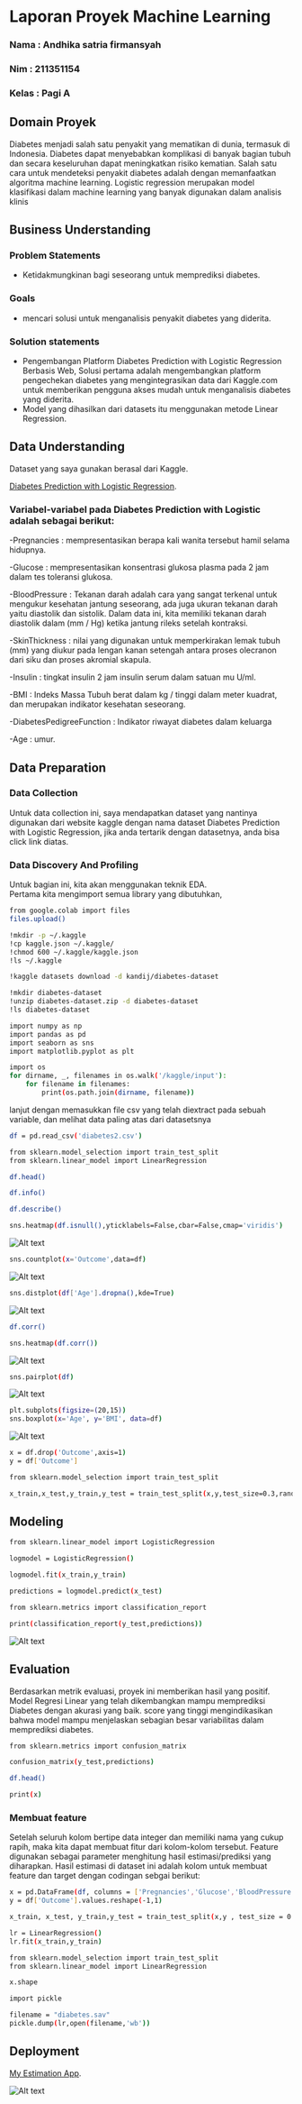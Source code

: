 # Laporan Proyek Machine Learning
### Nama : Andhika satria firmansyah
### Nim : 211351154
### Kelas : Pagi A

## Domain Proyek

Diabetes menjadi salah satu penyakit yang mematikan di dunia, termasuk di Indonesia. Diabetes dapat menyebabkan komplikasi di banyak bagian tubuh dan secara keseluruhan dapat meningkatkan risiko kematian. Salah satu cara untuk mendeteksi penyakit diabetes adalah dengan memanfaatkan algoritma machine learning. Logistic regression merupakan model klasifikasi dalam machine learning yang banyak digunakan dalam analisis klinis 

## Business Understanding

### Problem Statements

- Ketidakmungkinan bagi seseorang untuk memprediksi diabetes. 

### Goals

- mencari solusi untuk menganalisis penyakit diabetes yang diderita.

### Solution statements
- Pengembangan Platform Diabetes Prediction with Logistic Regression Berbasis Web, Solusi pertama adalah mengembangkan platform pengechekan diabetes yang mengintegrasikan data dari Kaggle.com untuk memberikan pengguna akses mudah untuk menganalisis diabetes yang diderita. 
- Model yang dihasilkan dari datasets itu menggunakan metode Linear Regression.

## Data Understanding
Dataset yang saya gunakan berasal dari Kaggle.<br> 

[Diabetes Prediction with Logistic Regression](https://www.kaggle.com/datasets/kandij/diabetes-dataset).

### Variabel-variabel pada Diabetes Prediction with Logistic adalah sebagai berikut:

-Pregnancies : mempresentasikan berapa kali wanita tersebut hamil selama hidupnya.

-Glucose : mempresentasikan konsentrasi glukosa plasma pada 2 jam dalam tes toleransi glukosa.

-BloodPressure : Tekanan darah adalah cara yang sangat terkenal untuk mengukur kesehatan jantung seseorang, ada juga ukuran tekanan darah yaitu diastolik dan sistolik. Dalam data ini, kita memiliki tekanan darah diastolik dalam (mm / Hg) ketika jantung rileks setelah kontraksi.

-SkinThickness : nilai yang digunakan untuk memperkirakan lemak tubuh (mm) yang diukur pada lengan kanan setengah antara proses olecranon dari siku dan proses akromial skapula.

-Insulin : tingkat insulin 2 jam insulin serum dalam satuan mu U/ml.

-BMI : Indeks Massa Tubuh berat dalam kg / tinggi dalam meter kuadrat, dan merupakan indikator kesehatan seseorang.

-DiabetesPedigreeFunction : Indikator riwayat diabetes dalam keluarga

-Age : umur.

## Data Preparation
### Data Collection
Untuk data collection ini, saya mendapatkan dataset yang nantinya digunakan dari website kaggle dengan nama dataset Diabetes Prediction with Logistic Regression, jika anda tertarik dengan datasetnya, anda bisa click link diatas.

### Data Discovery And Profiling
Untuk bagian ini, kita akan menggunakan teknik EDA. <br>
Pertama kita mengimport semua library yang dibutuhkan,

```bash
from google.colab import files
files.upload()
```

```bash
!mkdir -p ~/.kaggle
!cp kaggle.json ~/.kaggle/
!chmod 600 ~/.kaggle/kaggle.json
!ls ~/.kaggle
```

```bash
!kaggle datasets download -d kandij/diabetes-dataset
```
```bash
!mkdir diabetes-dataset
!unzip diabetes-dataset.zip -d diabetes-dataset
!ls diabetes-dataset
```

```bash
import numpy as np 
import pandas as pd 
import seaborn as sns
import matplotlib.pyplot as plt

import os
for dirname, _, filenames in os.walk('/kaggle/input'):
    for filename in filenames:
        print(os.path.join(dirname, filename))
```

lanjut dengan memasukkan file csv yang telah diextract pada sebuah variable, dan melihat data paling atas dari datasetsnya
```bash
df = pd.read_csv('diabetes2.csv')
```

```bash
from sklearn.model_selection import train_test_split
from sklearn.linear_model import LinearRegression
```

```bash
df.head()
```

```bash
df.info()
```

```bash
df.describe()
```

```bash
sns.heatmap(df.isnull(),yticklabels=False,cbar=False,cmap='viridis')
```
![Alt text](6.png)

```bash
sns.countplot(x='Outcome',data=df)
```
![Alt text](5.png)

```bash
sns.distplot(df['Age'].dropna(),kde=True)
```
![Alt text](4.png)

```bash
df.corr()
```

```bash
sns.heatmap(df.corr())
```
![Alt text](1.png)

```bash
sns.pairplot(df)
```
![Alt text](2.png)

```bash
plt.subplots(figsize=(20,15))
sns.boxplot(x='Age', y='BMI', data=df)
```
![Alt text](3.png)

```bash
x = df.drop('Outcome',axis=1)
y = df['Outcome']
```

```bash
from sklearn.model_selection import train_test_split
```

```bash
x_train,x_test,y_train,y_test = train_test_split(x,y,test_size=0.3,random_state=101)
```

## Modeling

```bash
from sklearn.linear_model import LogisticRegression
```

```bash
logmodel = LogisticRegression()
```

```bash
logmodel.fit(x_train,y_train)
```

```bash
predictions = logmodel.predict(x_test)
```

```bash
from sklearn.metrics import classification_report
```

```bash
print(classification_report(y_test,predictions))
```
![Alt text](B1.png)

## Evaluation
Berdasarkan metrik evaluasi, proyek ini memberikan hasil yang positif. Model Regresi Linear yang telah dikembangkan mampu memprediksi Diabetes dengan akurasi yang baik. score yang tinggi mengindikasikan bahwa model mampu menjelaskan sebagian besar variabilitas dalam memprediksi diabetes.

```bash
from sklearn.metrics import confusion_matrix
```

```bash
confusion_matrix(y_test,predictions)
```

```bash
df.head()
```

```bash
print(x)
```
### Membuat feature

Setelah seluruh kolom bertipe data integer dan memiliki nama yang cukup rapih, maka kita dapat membuat fitur dari kolom-kolom tersebut.
Feature digunakan sebagai parameter menghitung hasil estimasi/prediksi yang diharapkan. Hasil estimasi di dataset ini adalah kolom untuk membuat feature dan target dengan codingan sebgai berikut:

```bash
x = pd.DataFrame(df, columns = ['Pregnancies','Glucose','BloodPressure','SkinThickness','Insulin','BMI','DiabetesPedigreeFunction','Age'])
y = df['Outcome'].values.reshape(-1,1)
```

```bash
x_train, x_test, y_train,y_test = train_test_split(x,y , test_size = 0.2 , random_state = 0)
```

```bash
lr = LinearRegression()
lr.fit(x_train,y_train)
```

```bash
from sklearn.model_selection import train_test_split
from sklearn.linear_model import LinearRegression
```

```bash
x.shape
```

```bash
import pickle

filename = "diabetes.sav"
pickle.dump(lr,open(filename,'wb')) 
```

## Deployment

[My Estimation App](https://appediabetes-ggg7suearpfjpeadzmucuf.streamlit.app/).

![Alt text](streamlit.png)
